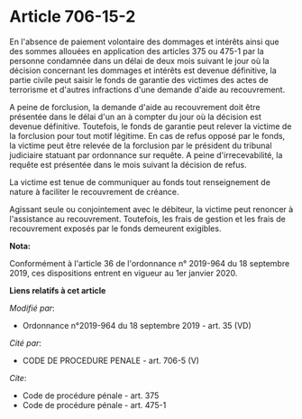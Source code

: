 # Article 706-15-2

En l'absence de paiement volontaire des dommages et intérêts ainsi que des sommes allouées en application des articles 375 ou
475-1 par la personne condamnée dans un délai de deux mois suivant le jour où la décision concernant les dommages et intérêts
est devenue définitive, la partie civile peut saisir le fonds de garantie des victimes des actes de terrorisme et d'autres
infractions d'une demande d'aide au recouvrement. 

A peine de forclusion, la demande d'aide au recouvrement doit être présentée dans le délai d'un an à compter du jour où la
décision est devenue définitive. Toutefois, le fonds de garantie peut relever la victime de la forclusion pour tout motif
légitime. En cas de refus opposé par le fonds, la victime peut être relevée de la forclusion par le président du   tribunal
judiciaire statuant par ordonnance sur requête. A peine d'irrecevabilité, la requête est présentée dans le mois suivant la
décision de refus. 

La victime est tenue de communiquer au fonds tout renseignement de nature à faciliter le recouvrement de créance. 

Agissant seule ou conjointement avec le débiteur, la victime peut renoncer à l'assistance au recouvrement. Toutefois, les
frais de gestion et les frais de recouvrement exposés par le fonds demeurent exigibles.

**Nota:**

Conformément à l'article 36 de l'ordonnance n° 2019-964 du 18 septembre 2019, ces dispositions entrent en vigueur au 1er
janvier 2020.

**Liens relatifs à cet article**

_Modifié par_:

  - Ordonnance n°2019-964 du 18 septembre 2019 - art. 35 (VD)

_Cité par_:

  - CODE DE PROCEDURE PENALE - art. 706-5 (V)

_Cite_:

  - Code de procédure pénale - art. 375
  - Code de procédure pénale - art. 475-1
